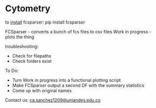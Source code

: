 # Cytometry

to [install](https://github.com/eyurtsev/fcsparser) fcsparser:  pip install fcsparser

FCSparser - converts a bunch of fcs files to csv files
Work in progress - plots the thing

troubleshooting:
- Check for filepaths
- Check folders exist

To Do:
- Turn Work in progress into a functional plotting script 
- Make FCSparser output a second DF with the summary statistics
- Come up with original names

Contact us: ca.sanchez1209@uniandes.edu.co
